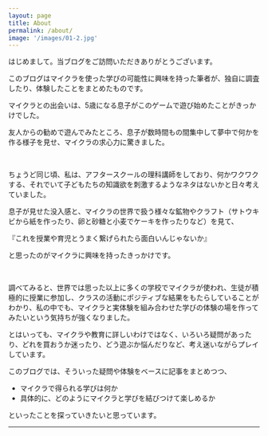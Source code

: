 ```yaml
---
layout: page
title: About
permalink: /about/
image: '/images/01-2.jpg'
---
```


はじめまして。当ブログをご訪問いただきありがとうございます。
   
このブログはマイクラを使った学びの可能性に興味を持った筆者が、独自に調査したり、体験したことをまとめたものです。
  
マイクラとの出会いは、5歳になる息子がこのゲームで遊び始めたことがきっかけでした。

友人からの勧めで遊んでみたところ、息子が数時間もの間集中して夢中で何かを作る様子を見せ、マイクラの求心力に驚きました。

<br>

ちょうど同じ頃、私は、アフタースクールの理科講師をしており、何かワクワクする、それでいて子どもたちの知識欲を刺激するようなネタはないかと日々考えていました。

息子が見せた没入感と、マイクラの世界で扱う様々な鉱物やクラフト（サトウキビから紙を作ったり、卵と砂糖と小麦でケーキを作ったりなど）を見て、

『これを授業や育児とうまく繋げられたら面白いんじゃないか』

と思ったのがマイクラに興味を持ったきっかけです。

<br>

調べてみると、世界では思った以上に多くの学校でマイクラが使われ、生徒が積極的に授業に参加し、クラスの活動にポジティブな結果をもたらしていることがわかり、私の中でも、マイクラと実体験を組み合わせた学びの体験の場を作ってみたいという気持ちが強くなりました。  

とはいっても、マイクラや教育に詳しいわけではなく、いろいろ疑問があったり、どれを買おうか迷ったり、どう遊ぶか悩んだりなど、考え迷いながらプレイしています。

このブログでは、そういった疑問や体験をベースに記事をまとめつつ、

* マイクラで得られる学びは何か
* 具体的に、どのようにマイクラと学びを結びつけて楽しめるか

といったことを探っていきたいと思っています。

***
